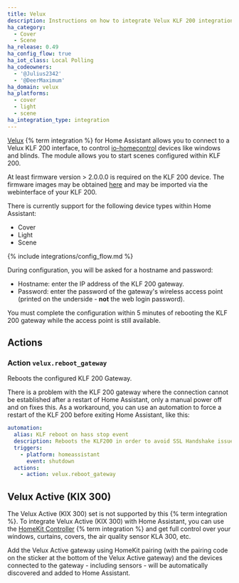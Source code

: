 ```yaml
---
title: Velux
description: Instructions on how to integrate Velux KLF 200 integration with Home Assistant.
ha_category:
  - Cover
  - Scene
ha_release: 0.49
ha_config_flow: true
ha_iot_class: Local Polling
ha_codeowners:
  - '@Julius2342'
  - '@DeerMaximum'
ha_domain: velux
ha_platforms:
  - cover
  - light
  - scene
ha_integration_type: integration
---
```


[Velux](https://www.velux.com/) {% term integration %} for Home Assistant allows you to connect to a Velux KLF 200 interface, to control [io-homecontrol](http://www.io-homecontrol.com) devices like windows and blinds. The module allows you to start scenes configured within KLF 200.

At least firmware version > 2.0.0.0 is required on the KLF 200 device. The firmware images may be obtained [here](https://www.velux.com/klf200) and may be imported via the webinterface of your KLF 200.

There is currently support for the following device types within Home Assistant:

- Cover
- Light
- Scene

{% include integrations/config_flow.md %}

During configuration, you will be asked for a hostname and password:

- Hostname: enter the IP address of the KLF 200 gateway.
- Password: enter the password of the gateway's wireless access point (printed on the underside - **not** the web login password).

You must complete the configuration within 5 minutes of rebooting the KLF 200 gateway while the access point is still available.

## Actions

### Action `velux.reboot_gateway`

Reboots the configured KLF 200 Gateway.

There is a problem with the KLF 200 gateway where the connection cannot be established after a restart of Home Assistant, only a manual power off and on fixes this.
As a workaround, you can use an automation to force a restart of the KLF 200 before exiting Home Assistant, like this:

```yaml
automation:
  alias: KLF reboot on hass stop event
  description: Reboots the KLF200 in order to avoid SSL Handshake issue
  triggers:
    - platform: homeassistant
      event: shutdown
  actions:
    - action: velux.reboot_gateway
```

## Velux Active (KIX 300)

The Velux Active (KIX 300) set is not supported by this {% term integration %}. To integrate Velux Active (KIX 300) with Home Assistant, you can use the [HomeKit Controller](/integrations/homekit_controller) {% term integration %} and get full control over your windows, curtains, covers, the air quality sensor KLA 300, etc.

Add the Velux Active gateway using HomeKit pairing (with the pairing code on the sticker at the bottom of the Velux Active gateway) and the devices connected to the gateway - including sensors - will be automatically discovered and added to Home Assistant.
